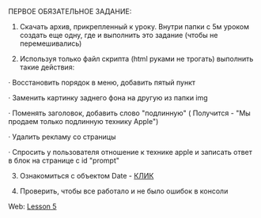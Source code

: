 ПЕРВОЕ ОБЯЗАТЕЛЬНОЕ ЗАДАНИЕ:

1) Скачать архив, прикрепленный к уроку. Внутри папки с 5м уроком создать еще одну, где и выполнить это задание (чтобы не перемешивались)

2) Используя только файл скрипта (html руками не трогать) выполнить такие действия:

·        Восстановить порядок в меню, добавить пятый пункт

·        Заменить картинку заднего фона на другую из папки img

·        Поменять заголовок, добавить слово "подлинную" ( Получится - "Мы продаем только подлинную технику Apple")

·        Удалить рекламу со страницы

·        Спросить у пользователя отношение к технике apple и записать ответ в блок на странице с id "prompt"

3) Ознакомиться с объектом Date - <a href="https://learn.javascript.ru/datetime"> КЛИК </a>

4) Проверить, чтобы все работало и не было ошибок в консоли

Web: <a href="http://isaev.store/www/Glo_JavaScript3.0/lesson-05/"> Lesson 5 </a>
